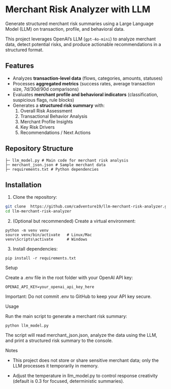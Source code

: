 # Merchant Risk Analyzer with LLM

Generate structured merchant risk summaries using a Large Language Model (LLM) on transaction, profile, and behavioral data.

This project leverages OpenAI’s LLM (`gpt-4o-mini`) to analyze merchant data, detect potential risks, and produce actionable recommendations in a structured format.

## Features

- Analyzes **transaction-level data** (flows, categories, amounts, statuses)
- Processes **aggregated metrics** (success rates, average transaction size, 7d/30d/90d comparisons)
- Evaluates **merchant profile and behavioral indicators** (classification, suspicious flags, rule blocks)
- Generates a **structured risk summary** with:
  1. Overall Risk Assessment
  2. Transactional Behavior Analysis
  3. Merchant Profile Insights
  4. Key Risk Drivers
  5. Recommendations / Next Actions


## Repository Structure

```
├─ llm_model.py # Main code for merchant risk analysis
├─ merchant_json.json # Sample merchant data
├─ requirements.txt # Python dependencies

```


## Installation

1. Clone the repository:

```bash
git clone  https://github.com/cadventure19/llm-merchant-risk-analyzer.git
cd llm-merchant-risk-analyzer

```

2. (Optional but recommended) Create a virtual environment:

```
python -m venv venv
source venv/bin/activate   # Linux/Mac
venv\Scripts\activate      # Windows
```
3. Install dependencies:

```
pip install -r requirements.txt
```


Setup

Create a .env file in the root folder with your OpenAI API key:

```
OPENAI_API_KEY=your_openai_api_key_here
```
Important: Do not commit .env to GitHub to keep your API key secure.


Usage

Run the main script to generate a merchant risk summary:


```
python llm_model.py
```

The script will read merchant_json.json, analyze the data using the LLM, and print a structured risk summary to the console.


Notes

- This project does not store or share sensitive merchant data; only the LLM processes it temporarily in memory.

- Adjust the temperature in llm_model.py to control response creativity (default is 0.3 for focused, deterministic summaries).


